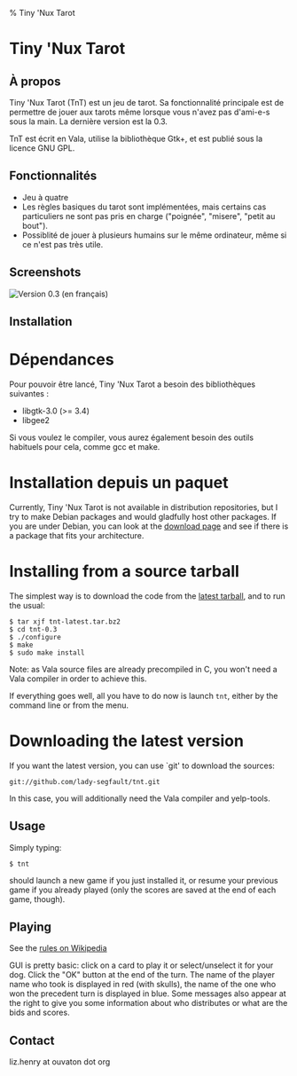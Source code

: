 % Tiny 'Nux Tarot

Tiny 'Nux Tarot
===============

À propos
--------
Tiny 'Nux Tarot (TnT) est un jeu de tarot. Sa fonctionnalité principale est de permettre de jouer aux tarots même lorsque vous n'avez pas d'ami-e-s sous la main. La dernière version est la 0.3.

TnT est écrit en Vala, utilise la bibliothèque Gtk+, et est publié sous la licence GNU GPL.

Fonctionnalités
---------------
* Jeu à quatre
* Les règles basiques du tarot sont implémentées, mais certains cas
particuliers ne sont pas pris en charge ("poignée", "misere", "petit au bout").
* Possiblité de jouer à plusieurs humains sur le même ordinateur, même
  si ce n'est pas très utile.

Screenshots
-----------
![Version 0.3 (en français)](http://tnt.ouvaton.org/screenshots/0.3/gnome-shell.png)

Installation
------------

# Dépendances #

Pour pouvoir être lancé, Tiny 'Nux Tarot a besoin des bibliothèques
suivantes :

* libgtk-3.0 (>= 3.4)
* libgee2

Si vous voulez le compiler, vous aurez également besoin des outils
habituels pour cela, comme gcc et make.

# Installation depuis un paquet #

Currently, Tiny 'Nux Tarot is not available in distribution repositories,
but I try to make Debian packages and would gladfully host other
packages. If you are under Debian, you can look at the [download
page](http://tnt.ouvaton.org/dl/) and see if there is a package that
fits your architecture.

# Installing from a source tarball #

The simplest way is to download the code from the [latest tarball](http://tnt.ouvaton.org/dl/tnt-latest.tar.bz2), and
to run the usual:

    $ tar xjf tnt-latest.tar.bz2
    $ cd tnt-0.3
    $ ./configure
    $ make
    $ sudo make install

Note: as Vala source files are already precompiled in C, you won't need a
Vala compiler in order to achieve this.

If everything goes well, all you have to do now is launch `tnt`, either
by the command line or from the menu. 

# Downloading the latest version #

If you want the latest version, you can use `git' to download the sources:

    git://github.com/lady-segfault/tnt.git

In this case, you will additionally need the Vala compiler and yelp-tools.

Usage
-----
Simply typing:

    $ tnt
    
should launch a new game if you just installed it, or resume your
previous game if you already played (only the scores are saved at the
end of each game, though).
    
Playing
-------
See the [rules on Wikipedia](http://en.wikipedia.org/wiki/French_tarot)

GUI is pretty basic: click on a card to play it or select/unselect it
for your dog. Click the "OK" button at the end of the turn. The
name of the player name who took is displayed in red (with skulls),
the name of the one who won the precedent turn is displayed in
blue. Some messages also appear at the right to give you some
information about who distributes or what are the bids and scores.

Contact
-------
liz.henry at ouvaton dot org
